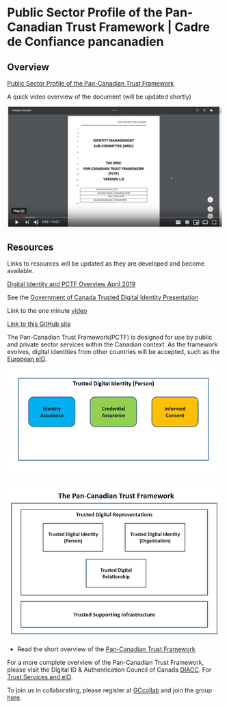 # Public Sector Profile of the Pan-Canadian Trust Framework | Cadre de Confiance pancanadien

## Overview

[Public Sector Profile of the Pan-Canadian Trust Framework](https://github.com/canada-ca/PCTF-CCP/tree/master/public-sector-profile)


A quick video overview of the document (will be updated shortly)

[![IMAGE ALT TEXT](./images/pctf-thumbnail.jpg)](https://youtu.be/2QzapDplJyA "PCTF Overview")

## Resources
Links to resources will be updated as they are developed and become available.

[Digital Identity and PCTF Overview April 2019](https://docs.google.com/presentation/d/13DAy18v5i063rGekaOoG4EioO1b3q3QMOmWJPkkBWxw/edit?usp=sharing)

See the [Government of Canada Trusted Digital Identity Presentation](https://docs.google.com/presentation/d/1Vu1st96Sx7npHv32LXy3HXP3-nVnB2N71amGd7dInxM/edit?usp=sharing)

Link to the one minute [video](https://youtu.be/0DMu8dLyTdQ)

[Link to this GitHub site](https://canada-ca.github.io/PCTF-CCP/)

The Pan-Canadian Trust Framework(PCTF) is designed for use by public and private sector services within the Canadian context. As the framework evolves, digital identities from other countries will be accepted, such as the [European eID](https://ec.europa.eu/digital-single-market/en/trust-services-and-eid).

![alt text](./images/tdi-person.JPG "Trusted Digital Identity")



![alt text](./images/pctf-simple.jpg "Pan-Canadian Trust Framework")

* Read the short overview of the [Pan-Canadian Trust Framework](./overview/pctf-overview.md)


For a more complete overview of the Pan-Canadian Trust Framework, please visit the Digital ID & Authentication Council of Canada [DIACC](https://diacc.ca). For [Trust Services and eID](https://ec.europa.eu/digital-single-market/en/trust-services-and-eid).


To join us in collaborating, please register at [GCcollab](https://gccollab.ca) and join the group [here](https://gccollab.ca/bookmarks/group/6910/all).
